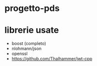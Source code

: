 # progetto-pds

# librerie usate
- boost (completo)
- nlohmann/json
- openssl
- https://github.com/Thalhammer/jwt-cpp
